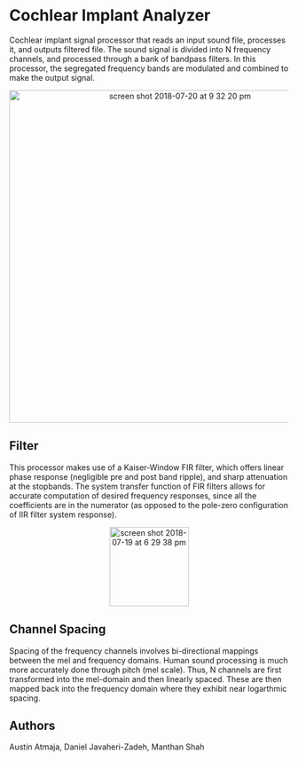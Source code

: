 # Cochlear Implant Analyzer

Cochlear implant signal processor that reads an input sound file, processes it, and outputs filtered file. The sound
signal is divided into N frequency channels, and processed through a bank of bandpass filters. In this processor, 
the segregated frequency bands are modulated and combined to make the output signal.

<p align="center">
<img width="600" alt="screen shot 2018-07-20 at 9 32 20 pm" src="https://user-images.githubusercontent.com/19896167/43030855-7394cdb8-8c64-11e8-987d-3579021c74fb.png">
</p>

## Filter
This processor makes use of a Kaiser-Window FIR filter, which offers linear phase response (negligible pre and post band ripple), 
and sharp attenuation at the stopbands. The system transfer function of FIR filters allows for accurate computation of desired
frequency responses, since all the coefficients are in the numerator (as opposed to the pole-zero configuration of IIR filter 
system response).

<p align="center">
<img width="143" alt="screen shot 2018-07-19 at 6 29 38 pm" src="https://user-images.githubusercontent.com/19896167/43031519-47c72282-8c71-11e8-9864-afc619ea0d0a.png">
</p>

## Channel Spacing
Spacing of the frequency channels involves bi-directional mappings between the mel and frequency domains. Human sound processing
is much more accurately done through pitch (mel scale). Thus, N channels are first transformed into the mel-domain and then linearly
spaced. These are then mapped back into the frequency domain where they exhibit near logarthmic spacing.

## Authors
Austin Atmaja, Daniel Javaheri-Zadeh, Manthan Shah
